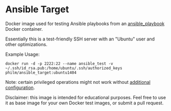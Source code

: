 # Ansible Target

Docker image used for testing Ansible playbooks from an [ansible_playbook](https://github.com/philm/ansible_playbook) Docker container.

Essentially this is a test-friendly SSH server with an "Ubuntu" user and other optimizations.

Example Usage:
```
docker run -d -p 2222:22 --name ansible_test -v ~/.ssh/id_rsa.pub:/home/ubuntu/.ssh/authorized_keys philm/ansible_target:ubuntu1404
```

Note: certain privileged operations might not work without [additional configuration](https://docs.docker.com/engine/reference/commandline/run/#full-container-capabilities-privileged).

Disclaimer: this image is intended for educational purposes. Feel free to use it as base image for your own Docker test images, or submit a pull request.
